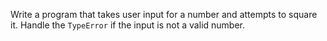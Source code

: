Write a program that takes user input for a number and attempts to square it.
Handle the `TypeError` if the input is not a valid number.